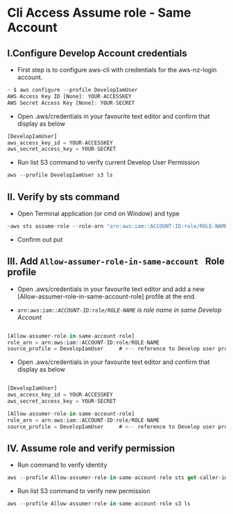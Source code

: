 # Cli Access Assume role - Same Account

## I.Configure Develop Account credentials

- First step is to configure aws-cli with credentials for the aws-nz-login account.

```js
~ $ aws configure --profile DevelopIamUser
AWS Access Key ID [None]: YOUR-ACCESSKEY
AWS Secret Access Key [None]: YOUR-SECRET

```

- Open .aws/credentials in your favourite text editor and confirm that display as below

```js
[DevelopIamUser]
aws_access_key_id = YOUR-ACCESSKEY
aws_secret_access_key = YOUR-SECRET

```

- Run list S3 command to verify current Develop User Permission

```js
aws --profile DevelopIamUser s3 ls

```

## II. Verify by sts command
- Open Terminal application (or cmd on Window) and type

```js
~aws sts assume-role --role-arn "arn:aws:iam::ACCOUNT-ID:role/ROLE-NAME" --role-session-name "Develop-SameAccount-User-AssumeRole-Admin" --profile DevelopIamUser
```
- Confirm out put 

## III. Add `Allow-assumer-role-in-same-account ` Role profile

- Open .aws/credentials in your favourite text editor and add a new [Allow-assumer-role-in-same-account-role] profile at the end.

- *`arn:aws:iam::ACCOUNT-ID:role/ROLE-NAME` is role name in same Develop Account*

```js

[Allow-assumer-role-in-same-account-role]
role_arn = arn:aws:iam::ACCOUNT-ID:role/ROLE-NAME
source_profile = DevelopIamUser     # <-- reference to Develop user profile 

```

- Open .aws/credentials in your favourite text editor and confirm that display as below

```js

[DevelopIamUser]    
aws_access_key_id = YOUR-ACCESSKEY
aws_secret_access_key = YOUR-SECRET

[Allow-assumer-role-in-same-account-role]
role_arn = arn:aws:iam::ACCOUNT-ID:role/ROLE-NAME
source_profile = DevelopIamUser     # <-- reference to Develop user profile 

```

## IV. Assume role and verify permission

- Run command to verify identity

```js
aws --profile Allow-assumer-role-in-same-account-role sts get-caller-identity

```

- Run list S3 command to verify new permission

```js
aws --profile Allow-assumer-role-in-same-account-role s3 ls

```